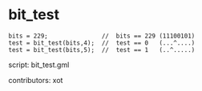 bit_test
========

    bits = 229;               //  bits == 229 (11100101)
    test = bit_test(bits,4);  //  test == 0   (...^....)
	test = bit_test(bits,5);  //  test == 1   (..^.....)

script: bit_test.gml

contributors: xot
